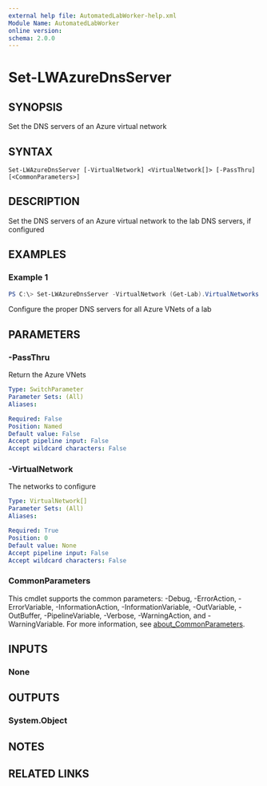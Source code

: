 ```yaml
---
external help file: AutomatedLabWorker-help.xml
Module Name: AutomatedLabWorker
online version:
schema: 2.0.0
---
```


# Set-LWAzureDnsServer

## SYNOPSIS
Set the DNS servers of an Azure virtual network

## SYNTAX

```
Set-LWAzureDnsServer [-VirtualNetwork] <VirtualNetwork[]> [-PassThru] [<CommonParameters>]
```

## DESCRIPTION
Set the DNS servers of an Azure virtual network to the lab DNS servers, if configured

## EXAMPLES

### Example 1
```powershell
PS C:\> Set-LWAzureDnsServer -VirtualNetwork (Get-Lab).VirtualNetworks
```

Configure the proper DNS servers for all Azure VNets of a lab

## PARAMETERS

### -PassThru
Return the Azure VNets

```yaml
Type: SwitchParameter
Parameter Sets: (All)
Aliases:

Required: False
Position: Named
Default value: False
Accept pipeline input: False
Accept wildcard characters: False
```

### -VirtualNetwork
The networks to configure

```yaml
Type: VirtualNetwork[]
Parameter Sets: (All)
Aliases:

Required: True
Position: 0
Default value: None
Accept pipeline input: False
Accept wildcard characters: False
```

### CommonParameters
This cmdlet supports the common parameters: -Debug, -ErrorAction, -ErrorVariable, -InformationAction, -InformationVariable, -OutVariable, -OutBuffer, -PipelineVariable, -Verbose, -WarningAction, and -WarningVariable. For more information, see [about_CommonParameters](http://go.microsoft.com/fwlink/?LinkID=113216).

## INPUTS

### None
## OUTPUTS

### System.Object
## NOTES

## RELATED LINKS

